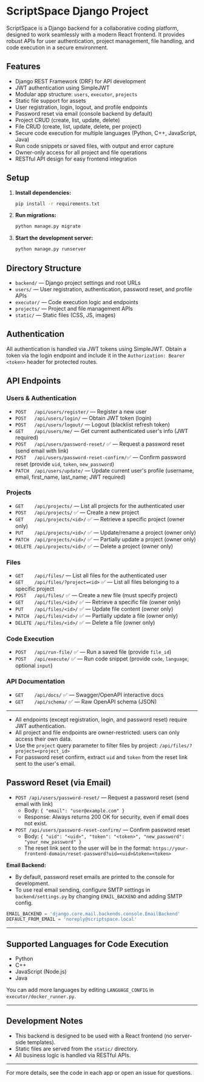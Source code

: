 # ScriptSpace Django Project

ScriptSpace is a Django backend for a collaborative coding platform, designed to work seamlessly with a modern React frontend. It provides robust APIs for user authentication, project management, file handling, and code execution in a secure environment.

## Features
- Django REST Framework (DRF) for API development
- JWT authentication using SimpleJWT
- Modular app structure: `users`, `executor`, `projects`
- Static file support for assets
- User registration, login, logout, and profile endpoints
- Password reset via email (console backend by default)
- Project CRUD (create, list, update, delete)
- File CRUD (create, list, update, delete, per project)
- Secure code execution for multiple languages (Python, C++, JavaScript, Java)
- Run code snippets or saved files, with output and error capture
- Owner-only access for all project and file operations
- RESTful API design for easy frontend integration

## Setup
1. **Install dependencies:**
   ```sh
   pip install -r requirements.txt
   ```
2. **Run migrations:**
   ```sh
   python manage.py migrate
   ```
3. **Start the development server:**
   ```sh
   python manage.py runserver
   ```

## Directory Structure
- `backend/` — Django project settings and root URLs
- `users/` — User registration, authentication, password reset, and profile APIs
- `executor/` — Code execution logic and endpoints
- `projects/` — Project and file management APIs
- `static/` — Static files (CSS, JS, images)

## Authentication
All authentication is handled via JWT tokens using SimpleJWT. Obtain a token via the login endpoint and include it in the `Authorization: Bearer <token>` header for protected routes.

## API Endpoints

### Users & Authentication
- `POST   /api/users/register/`                — Register a new user
- `POST   /api/users/login/`                 — Obtain JWT token (login)
- `POST   /api/users/logout/`                  — Logout (blacklist refresh token)
- `GET    /api/users/me/`                     — Get current authenticated user's info (JWT required)
- `POST   /api/users/password-reset/` ✅         — Request a password reset (send email with link)
- `POST   /api/users/password-reset-confirm/`✅  — Confirm password reset (provide `uid`, `token`, `new_password`)
- `PATCH  /api/users/update/`                  — Update current user's profile (username, email, first_name, last_name; JWT required)

### Projects
- `GET    /api/projects/`                      — List all projects for the authenticated user
- `POST   /api/projects/` ✅                     — Create a new project
- `GET    /api/projects/<id>/` ✅                — Retrieve a specific project (owner only)
- `PUT    /api/projects/<id>/` ✅                — Update/rename a project (owner only)
- `PATCH  /api/projects/<id>/` ✅                — Partially update a project (owner only)
- `DELETE /api/projects/<id>/` ✅                — Delete a project (owner only)

### Files
- `GET    /api/files/`                         — List all files for the authenticated user
- `GET    /api/files/?project=<id>`  ✅          — List all files belonging to a specific project
- `POST   /api/files/`               ✅          — Create a new file (must specify project)
- `GET    /api/files/<id>/`          ✅          — Retrieve a specific file (owner only)
- `PUT    /api/files/<id>/`          ✅          — Update file content (owner only)
- `PATCH  /api/files/<id>/`          ✅          — Partially update a file (owner only)
- `DELETE /api/files/<id>/`          ✅          — Delete a file (owner only)

### Code Execution
- `POST   /api/run-file/`            ✅          — Run a saved file (provide `file_id`)
- `POST   /api/execute/`             ✅          — Run code snippet (provide `code`, `language`, optional `input`)

### API Documentation
- `GET    /api/docs/`               ✅           — Swagger/OpenAPI interactive docs
- `GET    /api/schema/`             ✅          — Raw OpenAPI schema (JSON)

---

- All endpoints (except registration, login, and password reset) require JWT authentication.
- All project and file endpoints are owner-restricted: users can only access their own data.
- Use the `project` query parameter to filter files by project: `/api/files/?project=<project_id>`
- For password reset confirm, extract `uid` and `token` from the reset link sent to the user's email.

## Password Reset (via Email)
- `POST /api/users/password-reset/` — Request a password reset (send email with link)
    - Body: `{ "email": "user@example.com" }`
    - Response: Always returns 200 OK for security, even if email does not exist.
- `POST /api/users/password-reset-confirm/` — Confirm password reset
    - Body: `{ "uid": "<uid>", "token": "<token>", "new_password": "your_new_password" }`
    - The reset link sent to the user will be in the format: `https://your-frontend-domain/reset-password?uid=<uid>&token=<token>`

**Email Backend:**
- By default, password reset emails are printed to the console for development.
- To use real email sending, configure SMTP settings in `backend/settings.py` by changing `EMAIL_BACKEND` and adding SMTP config.

```python
EMAIL_BACKEND = 'django.core.mail.backends.console.EmailBackend'
DEFAULT_FROM_EMAIL = 'noreply@scriptspace.local'
```

---

## Supported Languages for Code Execution
- Python
- C++
- JavaScript (Node.js)
- Java

You can add more languages by editing `LANGUAGE_CONFIG` in `executor/docker_runner.py`.

---

## Development Notes
- This backend is designed to be used with a React frontend (no server-side templates).
- Static files are served from the `static/` directory.
- All business logic is handled via RESTful APIs.

---

For more details, see the code in each app or open an issue for questions.
